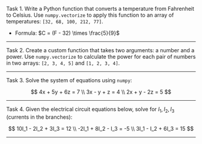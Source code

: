 Task 1. Write a Python function that converts a temperature from Fahrenheit to Celsius. Use `numpy.vectorize` to apply this function to an array of temperatures: `[32, 68, 100, 212, 77]`. 
   - Formula: $C = (F - 32) \times \frac{5}{9}$

---

Task 2. Create a custom function that takes two arguments: a number and a power. Use `numpy.vectorize` to calculate the power for each pair of numbers in two arrays: `[2, 3, 4, 5]` and `[1, 2, 3, 4]`.

---

Task 3. Solve the system of equations using `numpy`:

$$
4x + 5y + 6z = 7 \\
3x - y + z = 4 \\
2x + y - 2z = 5
$$

---

Task 4. Given the electrical circuit equations below, solve for $I_1, I_2, I_3$ (currents in the branches):

$$
10I_1 - 2I_2 + 3I_3 = 12 \\
-2I_1 + 8I_2 - I_3 = -5 \\
3I_1 - I_2 + 6I_3 = 15
$$

---